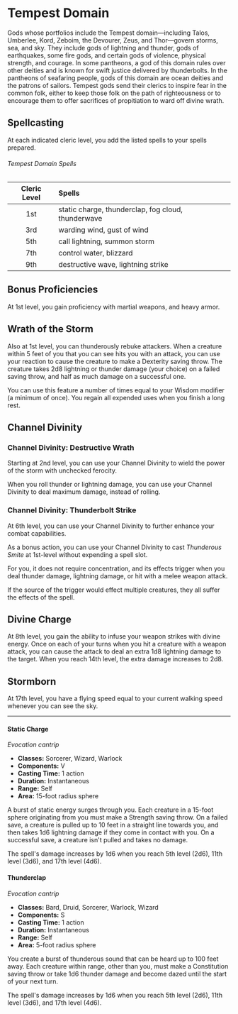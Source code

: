 # Tempest Domain
Gods whose portfolios include the Tempest domain—including Talos, Umberlee, Kord, Zeboim, the Devourer, Zeus, and Thor—govern storms, sea, and sky. They include gods of lightning and thunder, gods of earthquakes, some fire gods, and certain gods of violence, physical strength, and courage. In some pantheons, a god of this domain rules over other deities and is known for swift justice delivered by thunderbolts. In the pantheons of seafaring people, gods of this domain are ocean deities and the patrons of sailors. Tempest gods send their clerics to inspire fear in the common folk, either to keep those folk on the path of righteousness or to encourage them to offer sacrifices of propitiation to ward off divine wrath.

## Spellcasting
At each indicated cleric level, you add the listed spells to your spells prepared.

###### Tempest Domain Spells

| Cleric Level | Spells                                             |
|:------------:|:---------------------------------------------------|
| 1st          | static charge, thunderclap, fog cloud, thunderwave |
| 3rd          | warding wind, gust of wind                         |
| 5th          | call lightning, summon storm                       |
| 7th          | control water, blizzard                            |
| 9th          | destructive wave, lightning strike                 |

## Bonus Proficiencies
At 1st level, you gain proficiency with martial weapons, and heavy armor.

## Wrath of the Storm
Also at 1st level, you can thunderously rebuke attackers. When a creature within 5 feet of you that you can see hits you with an attack, you can use your reaction to cause the creature to make a Dexterity saving throw. The creature takes 2d8 lightning or thunder damage (your choice) on a failed saving throw, and half as much damage on a successful one.

You can use this feature a number of times equal to your Wisdom modifier (a minimum of once). You regain all expended uses when you finish a long rest.

## Channel Divinity
### Channel Divinity: Destructive Wrath
Starting at 2nd level, you can use your Channel Divinity to wield the power of the storm with unchecked ferocity.

When you roll thunder or lightning damage, you can use your Channel Divinity to deal maximum damage, instead of rolling.

### Channel Divinity: Thunderbolt Strike
At 6th level, you can use your Channel Divinity to further enhance your combat capabilities.

As a bonus action, you can use your Channel Divinity to cast *Thunderous Smite* at 1st-level without expending a spell slot.

For you, it does not require concentration, and its effects trigger when you deal thunder damage, lightning damage, or hit with a melee weapon attack.

If the source of the trigger would effect multiple creatures, they all suffer the effects of the spell.

## Divine Charge
At 8th level, you gain the ability to infuse your weapon strikes with divine energy. Once on each of your turns when you hit a creature with a weapon attack, you can cause the attack to deal an extra 1d8 lightning damage to the target. When you reach 14th level, the extra damage increases to 2d8.

## Stormborn
At 17th level, you have a flying speed equal to your current walking speed whenever you can see the sky.

___

#### Static Charge
*Evocation cantrip*
- **Classes:** Sorcerer, Wizard, Warlock
- **Components:** V
- **Casting Time:** 1 action
- **Duration:** Instantaneous
- **Range:** Self
- **Area:** 15-foot radius sphere

A burst of static energy surges through you. Each creature in a 15-foot sphere originating from you must make a Strength saving throw. On a failed save, a creature is pulled up to 10 feet in a straight line towards you, and then takes 1d6 lightning damage if they come in contact with you. On a successful save, a creature isn't pulled and takes no damage.

The spell's damage increases by 1d6 when you reach 5th level (2d6), 11th level (3d6), and 17th level (4d6).

#### Thunderclap
*Evocation cantrip*
- **Classes:** Bard, Druid, Sorcerer, Warlock, Wizard
- **Components:** S
- **Casting Time:** 1 action
- **Duration:** Instantaneous
- **Range:** Self
- **Area:** 5-foot radius sphere

You create a burst of thunderous sound that can be heard up to 100 feet away. Each creature within range, other than you, must make a Constitution saving throw or take 1d6 thunder damage and become dazed until the start of your next turn.

The spell's damage increases by 1d6 when you reach 5th level (2d6), 11th level (3d6), and 17th level (4d6).
